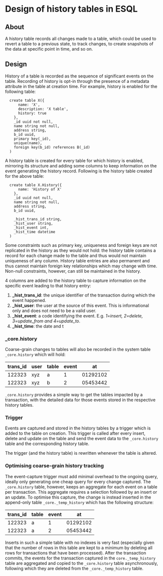 # Design of history tables in ESQL

## About
A history table records all changes made to a table, which could be used to revert
a table to a previous state, to track changes, to create snapshots of the data 
at specific point in time, and so on.

## Design
History of a table is recorded as the sequence of significant events on the table. 
Recording of history is opt-in through the presence of a metadata attribute in 
the table at creation time. For example, history is enabled for the following table:

```
  create table X({
      name: 'X', 
      description: 'X table',
      history: true
    },
    _id uuid not null,
    name string not null, 
    address string,
    b_id uuid,
    primary key(_id),
    unique(name),
    foreign key(b_id) references B(_id)
  )
```

A history table is created for every table for which history is enabled, mirroring
its structure and adding some columns to keep information on the event generating
the history record. Following is the history table created for the above table:

```
  create table X.History({
      name: 'History of X' 
    },
    _id uuid not null,
    name string not null, 
    address string,
    b_id uuid,
    
    _hist_trans_id string,
    _hist_user string,
    _hist_event int,
    _hist_time datetime
  )
```

Some constraints such as primary key, uniqueness and foreign keys are not replicated
in the history as they would not hold: the history table contains a record for 
each change made to the table and thus would not maintain uniqueness of any column.
History table entries are also permanent and thus cannot maintain foreign key 
relationships which may change with time. Non-null constraints, however, can still
be maintained in the history.

4 columns are added to the history table to capture information on the specific 
event leading to that history entry:
1. **_hist_trans_id**: the unique identifier of the transaction during
   which the event happened.
2. **_hist_user**: the user at the source of this event. This is informational
   only and does not need to be a valid user.
3. **_hist_event**: a code identifying the event. E.g. *1=insert, 2=delete,
   3=update_from and 4=update_to*.
4. **_hist_time**: the date and t

### _core.history
Coarse-grain changes to tables will also be recorded in the system table 
`_core.history` which will hold:

| trans_id | user | table | event | at       |
|----------|------|-------|-------|----------|
| 122323   | xyz  | a     | 1     | 01292102 |
| 122323   | xyz  | b     | 2     | 05453442 |

`_core.history` provides a simple way to get the tables impacted by a transaction,
with the detailed data for those events stored in the respective history tables.

### Trigger
Events are captured and stored in the history tables by a trigger which is added
to the table on creation. This trigger is called after every insert, delete and
update on the table and send the event data to the `_core.history` table and the
corresponding history table.

The trigger (and the history table) is rewritten whenever the table is altered. 

### Optimising coarse-grain history tracking
The event-capture trigger must add minimal overhead to the ongoing query, ideally 
only generating one cheap query for every change captured. The `_core.history` 
table, however, keeps an aggregate for each event on a table per transaction. This
aggregate requires a selection followed by an insert or an update. To optimise
this capture, the change is instead inserted in the append-only table `_core._temp_history`
which has the following structure:

| trans_id | table | event | at       |
|----------|-------|-------|----------|
| 122323   | a     | 1     | 01292102 |
| 122323   | a     | 2     | 05453442 |

Inserts in such a simple table with no indexes is very fast (especially given that
the number of rows in this table are kept to a minimum by deleting all rows for
transactions that have been processed). After the transaction commits, the events 
for the transaction captured in the `core._temp_history` table are aggregated and
copied to the `_core.history` table asynchronously, following which they are deleted
from the `_core._temp_history` table.